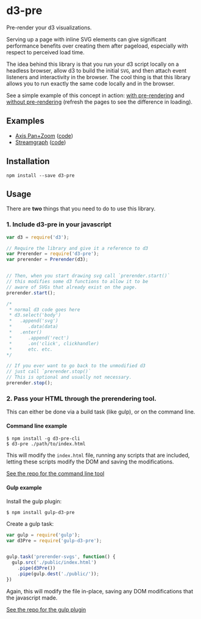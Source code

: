 # d3-pre
Pre-render your d3 visualizations.

Serving up a page with inline SVG elements can give significant
performance benefits over creating them after pageload,
especially with respect to perceived load time.

The idea behind this library is that you run your d3 script locally on a
headless browser, allow d3 to build the initial `SVG`, and then attach event listeners
and interactivity in the browser. The cool thing is that this library allows you to run
exactly the same code locally and in the browser.

See a simple example of this concept in action: [with pre-rendering](http://fivethirtyeight.github.io/d3-pre/examples/prerendered/)
and [without pre-rendering](http://fivethirtyeight.github.io/d3-pre/examples/standard/) (refresh the pages to see the difference in loading).

## Examples

* [Axis Pan+Zoom](http://fivethirtyeight.github.io/d3-pre/examples/axes/) ([code](./examples/axis.js))
* [Streamgraph](http://fivethirtyeight.github.io/d3-pre/examples/streamgraph/) ([code](./examples/stream.js))


## Installation

```
npm install --save d3-pre
```

## Usage

There are **two** things that you need to do to use this library.

### 1. Include d3-pre in your javascript

```js
var d3 = require('d3');

// Require the library and give it a reference to d3
var Prerender = require('d3-pre');
var prerender = Prerender(d3);


// Then, when you start drawing svg call `prerender.start()`
// this modifies some d3 functions to allow it to be
// aware of SVGs that already exist on the page.
prerender.start();

/*
 * normal d3 code goes here
 * d3.select('body')
 *   .append('svg')
 *      .data(data)
 *   .enter()
 *      .append('rect')
 *      .on('click', clickhandler)
 *      etc. etc.
*/

// If you ever want to go back to the unmodified d3
// just call `prerender.stop()`
// This is optional and usually not necessary.
prerender.stop();

```


### 2. Pass your HTML through the prerendering tool.

This can either be done via a build task (like gulp), or on the command line.

#### Command line example

```
$ npm install -g d3-pre-cli
$ d3-pre ./path/to/index.html
```

This will modify the `index.html` file, running any scripts that are included,
letting these scripts modify the DOM and saving the modifications.

[See the repo for the command line tool](https://github.com/fivethirtyeight/d3-pre-cli)

#### Gulp example

Install the gulp plugin:
```
$ npm install gulp-d3-pre
```

Create a gulp task:

```js
var gulp = require('gulp');
var d3Pre = require('gulp-d3-pre');


gulp.task('prerender-svgs', function() {
  gulp.src('./public/index.html')
    .pipe(d3Pre())
    .pipe(gulp.dest('./public/'));
})
```
Again, this will modify the file in-place, saving any DOM modifications that
the javascript made.

[See the repo for the gulp plugin](https://github.com/fivethirtyeight/gulp-d3-pre)
